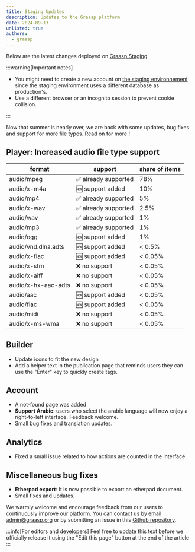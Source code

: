 ```yaml
---
title: Staging Updates
description: Updates to the Graasp platform
date: 2024-09-13
unlisted: true
authors:
  - graasp
---
```


Below are the latest changes deployed on [Graasp Staging](https://builder.stage.graasp.org).

:::warning[Important notes]

- You might need to create a new account on [the staging environnement](https://auth.stage.graasp.org) since the staging environment uses a different database as production's.
- Use a different browser or an incognito session to prevent cookie collision.

:::

Now that summer is nearly over, we are back with some updates, bug fixes and support for more file types. Read on for more !

<!-- Everything below this will not be shown in the post overview -->
<!-- truncate -->

## Player: Increased audio file type support

| format              | support             | share of items |
| ------------------- | ------------------- | -------------- |
| audio/mpeg          | ✅ already supported | 78%            |
| audio/x-m4a         | 🆕 support added    | 10%            |
| audio/mp4           | ✅ already supported | 5%             |
| audio/x-wav         | ✅ already supported | 2.5%           |
| audio/wav           | ✅ already supported | 1%             |
| audio/mp3           | ✅ already supported | 1%             |
| audio/ogg           | 🆕 support added    | 1%             |
| audio/vnd.dlna.adts | 🆕 support added    | < 0.5%          |
| audio/x-flac        | 🆕 support added    | < 0.05%         |
| audio/x-stm         | ❌ no support        | < 0.05%         |
| audio/x-aiff        | ❌ no support        | < 0.05%         |
| audio/x-hx-aac-adts | ❌ no support        | < 0.05%         |
| audio/aac           | 🆕 support added    | < 0.05%         |
| audio/flac          | 🆕 support added    | < 0.05%         |
| audio/midi          | ❌ no support        | < 0.05%         |
| audio/x-ms-wma      | ❌ no support        | < 0.05%         |

## Builder

- Update icons to fit the new design
- Add a helper text in the publication page that reminds users they can use the "Enter" key to quickly create tags.

## Account

- A not-found page was added
- **Support Arabic**: users who select the arabic language will now enjoy a right-to-left interface. Feedback welcome.
- Small bug fixes and translation updates.

## Analytics

- Fixed a small issue related to how actions are counted in the interface.

## Miscellaneous bug fixes

- **Etherpad export**: It is now possible to export an etherpad document.
- Small fixes and updates.

<!-- Generic message -->

We warmly welcome and encourage feedback from our users to continuously improve our platform. You can contact us by email [admin@graasp.org](mailto:admin@graasp.org) or by submitting an issue in this [Github repository](https://github.com/graasp/graasp-feedback).

:::info[For editors and developers]
Feel free to update this text before we officially release it using the "Edit this page" button at the end of the article
:::
